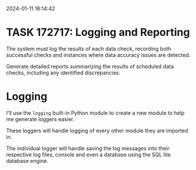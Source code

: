 2024-01-11 16:14:42

# TASK 172717: Logging and Reporting

The system must log the results of each data check, recording both successful checks and instances where data accuracy issues are detected.

Generate detailed reports summarizing the results of scheduled data checks, including any identified discrepancies.

# Logging

I'll use the `logging` built-in Python module to create a new module to help me generate loggers easier.

These loggers will handle logging of every other module they are imported in.

The individual logger will handle saving the log messages into their respective log files, console and even a database using the SQL lite database engine.
